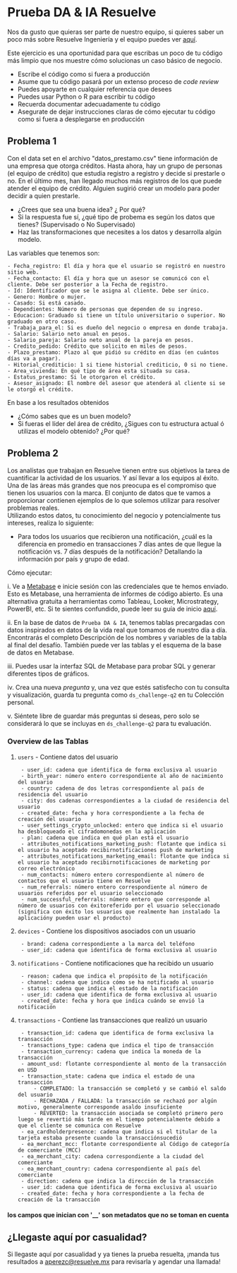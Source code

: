 # Prueba DA & IA Resuelve

Nos da gusto que quieras ser parte de nuestro equipo, si quieres saber un poco más sobre Resuelve Ingeniería y el equipo puedes ver [aquí](https://github.com/resuelve/nuestro-equipo).

Este ejercicio es una oportunidad para que escribas un poco de tu código más limpio que nos muestre cómo solucionas un caso básico de negocio.

* Escribe el código como si fuera a producción
* Asume que tu código pasará por un extenso proceso de _code review_
* Puedes apoyarte en cualquier referencia que desees 
* Puedes usar Python o R para escribir tu código
* Recuerda documentar adecuadamente tu código
* Asegurate de dejar instrucciones claras de cómo ejecutar tu código como si fuera a desplegarse en producción

## Problema 1

Con el data set en el archivo "datos_prestamo.csv" tiene información de una empresa que otorga créditos. 
Hasta ahora, hay un grupo de personas (el equipo de crédito) que estudia registro a registro y decide si prestarle o no. 
En el último mes, han llegado muchos más registros de los que puede atender el equipo de crédito. 
Alguien sugirió crear un modelo para poder decidir a quien prestarle.

* ¿Crees que sea una buena idea? ¿ Por qué?
* Si la respuesta fue sí, ¿qué tipo de probema es según los datos que tienes? (Supervisado o No Supervisado)
* Haz las transformaciones que necesites a los datos y desarrolla algún modelo.

Las variables que tenemos son:

    - Fecha_registro: El día y hora que el usuario se registró en nuestro sitio web.
    - Fecha_contacto: El día y hora que un asesor se comunicó con el cliente. Debe ser posterior a la Fecha de registro.
    - Id: Identificador que se le asigna al cliente. Debe ser único.
    - Genero: Hombre o mujer.
    - Casado: Si está casado.
    - Dependientes: Número de personas que dependen de su ingreso.
    - Educacion: Graduado si tiene un título universitario o superior. No graduado en otro caso.
    - Trabaja_para_el: Si es dueño del negocio o empresa en donde trabaja.
    - Salario: Salario neto anual en pesos.
    - Salario_pareja: Salario neto anual de la pareja en pesos.
    - Credito_pedido: Crédito que solicito en miles de pesos.
    - Plazo_prestamo: Plazo al que pidió su crédito en días (en cuántos días va a pagar).
    - Hitorial_crediticio: 1 si tiene historial crediticio, 0 si no tiene.
    - Area_vivienda: En qué tipo de área esta situada su casa.
    - Estatus_prestamo: Si le otorgaron el crédito.
    - Asesor_asignado: El nombre del asesor que atenderá al cliente si se le otorgó el crédito.

En base a los resultados obtenidos
* ¿Cómo sabes que es un buen modelo?
* Si fueras el líder del área de crédito, ¿Sigues con tu estructura actual ó utilizas el modelo obtenido? ¿Por qué?

## Problema 2

Los analístas que trabajan en Resuelve tienen entre sus objetivos la tarea de cuantificar la actividad de los usuarios. Y así llevar a los equipos al éxito. Una de las áreas más grandes que nos preocupa es el compromiso que tienen los usuarios con la marca. 
El conjunto de datos que te vamos a proporcionar contienen ejemplos de lo que solemos utilizar para resolver problemas reales.  
Utilizando estos datos, tu conocimiento del negocio y potencialmente tus intereses, realiza lo siguiente:

* Para todos los usuarios que recibieron una notificación, ¿cuál es la diferencia en promedio en transacciones 7 días antes de que llegue la notificación vs. 7 días después de la notificación? Detallando la información por país y grupo de edad.

Cómo ejecutar:

i. Ve a [Metabase](http://metabase.resuelve.io/) e inicie sesión con las credenciales que te hemos enviado.
Esto es Metabase, una herramienta de informes de código abierto. Es una alternativa gratuita a herramientas como Tableau, Looker, Microstrategy, PowerBI, etc. Si te sientes confundido, puede leer su guía de inicio [aquí](https://metabase.com/docs/latest/getting-started.html).

ii. En la base de datos de `Prueba DA & IA`, tenemos tablas precargadas con datos inspirados en datos de la vida real que tomamos de nuestro día a día. Encontrarás el completo Descripción de los nombres y variables de la tabla al final del desafío. También puede ver las tablas y el esquema de la base de datos en Metabase.

iii. Puedes usar la interfaz SQL de Metabase para probar SQL y generar diferentes tipos de gráficos.

iv. Crea una nueva _pregunta_ y, una vez que estés satisfecho con tu consulta y visualización, guarda tu pregunta como `ds_challenge-q2` en tu Colección personal.

v. Siéntete libre de guardar más preguntas si deseas, pero solo se considerará lo que se incluyas en `ds_challenge-q2` para tu evaluación.

### Overview de las Tablas 

1. `users` - Contiene datos del usuario

        - user_id: cadena que identifica de forma exclusiva al usuario
        - birth_year: número entero correspondiente al año de nacimiento del usuario
        - country: cadena de dos letras correspondiente al país de residencia del usuario
        - city: dos cadenas correspondientes a la ciudad de residencia del usuario
        - created_date: fecha y hora correspondiente a la fecha de creación del usuario
        - user_settings_crypto_unlocked: entero que indica si el usuario ha desbloqueado el cifradomonedas en la aplicación
        - plan: cadena que indica en qué plan está el usuario
        - attributes_notifications_marketing_push: flotante que indica si el usuario ha aceptado recibirnotificaciones push de marketing
        - attributes_notifications_marketing_email: flotante que indica si el usuario ha aceptado recibirnotificaciones de marketing por correo electrónico
        - num_contacts: número entero correspondiente al número de contactos que el usuario tiene en Resuelve
        - num_referrals: número entero correspondiente al número de usuarios referidos por el usuario seleccionado
        - num_successful_referrals: número entero que corresponde al número de usuarios con éxitoreferido por el usuario seleccionado (significa con éxito los usuarios que realmente han instalado la aplicacióny pueden usar el producto)

2. `devices` - Contiene los dispositivos asociados con un usuario

        - brand: cadena correspondiente a la marca del teléfono
        - user_id: cadena que identifica de forma exclusiva al usuario

3. `notifications` - Contiene notificaciones que ha recibido un usuario

        - reason: cadena que indica el propósito de la notificación
        - channel: cadena que indica cómo se ha notificado al usuario
        - status: cadena que indica el estado de la notificación
        - user_id: cadena que identifica de forma exclusiva al usuario
        - created_date: fecha y hora que indica cuándo se envió la notificación

4. `transactions` - Contiene las transacciones que realizó un usuario

        - transaction_id: cadena que identifica de forma exclusiva la transacción
        - transactions_type: cadena que indica el tipo de transacción
        - transaction_currency: cadena que indica la moneda de la transacción
        - amount_usd: flotante correspondiente al monto de la transacción en USD
        - transaction_state: cadena que indica el estado de una transacción
            - COMPLETADO: la transacción se completó y se cambió el saldo del usuario
            - RECHAZADA / FALLADA: la transacción se rechazó por algún motivo, generalmente corresponde asaldo insuficiente
            - REVERTED: la transacción asociada se completó primero pero luego se revertió más tarde en el tiempo potencialmente debido a que el cliente se comunica con Resuelve
        - ea_cardholderpresence: cadena que indica si el titular de la tarjeta estaba presente cuando la transacciónsucedió
        - ea_merchant_mcc: flotante correspondiente al Código de categoría de comerciante (MCC)
        - ea_merchant_city: cadena correspondiente a la ciudad del comerciante
        - ea_merchant_country: cadena correspondiente al país del comerciante
        - direction: cadena que indica la dirección de la transacción
        - user_id: cadena que identifica de forma exclusiva al usuario
        - created_date: fecha y hora correspondiente a la fecha de creación de la transacción

#### **los campos que inician con '__' son metadatos que no se toman en cuenta**

## ¿Llegaste aquí por casualidad?
Si llegaste aquí por casualidad y ya tienes la prueba resuelta, ¡manda tus resultados a aperezc@resuelve.mx para revisarla y agendar una llamada!


